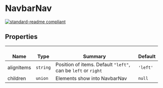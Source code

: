 # NavbarNav
  [![standard-readme compliant](https://img.shields.io/badge/standard--readme-OK-green.svg?style=flat-square)](https://github.com/RichardLitt/standard-readme)
  

  ## Properties
  | </br>Name | </br>Type | </br>Summary | </br>Default | 
| ---- | ---- | ---- | ---- |
| alignItems | `string` | Position of items. Default `"left"`, can be `left` or `right` | `'left'` |
| children | `union` | Elements show into NavbarNav | `null` |